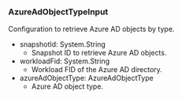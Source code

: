 ### AzureAdObjectTypeInput
Configuration to retrieve Azure AD objects by type.

- snapshotId: System.String
  - Snapshot ID to retrieve Azure AD objects.
- workloadFid: System.String
  - Workload FID of the Azure AD directory.
- azureAdObjectType: AzureAdObjectType
  - Azure AD object type.
